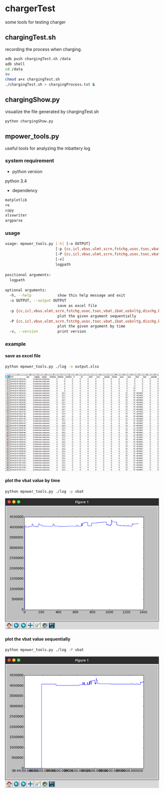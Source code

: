 # chargerTest
some tools for testing charger

## chargingTest.sh

recording the process when charging.

```bash
adb push chargingTest.sh /data
adb shell
cd /data
su
chmod a+x chargingTest.sh
./chargingTest.sh > chargingProcess.txt &
```

## chargingShow.py

visualize the file generated by chargingTest.sh

```python
python chargingShow.py
```

## mpower_tools.py

useful tools for analyzing the mbattery log

### system requirement
- python version

python 3.4

- dependency

```bash
matplotlib
re
copy
xlsxwriter
argparse
```

### usage
```bash
usage: mpower_tools.py [-h] [-o OUTPUT]
                       [-p {cc,icl,vbus,ulmt,scrn,fstchg,usoc,tsoc,vbat,ibat,usbvltg,dischg,brdtmp,battmp,usbtmp}]
                       [-P {cc,icl,vbus,ulmt,scrn,fstchg,usoc,tsoc,vbat,ibat,usbvltg,dischg,brdtmp,battmp,usbtmp}]
                       [-v]
                       logpath

positional arguments:
  logpath

optional arguments:
  -h, --help            show this help message and exit
  -o OUTPUT, --output OUTPUT
                        save as excel file
  -p {cc,icl,vbus,ulmt,scrn,fstchg,usoc,tsoc,vbat,ibat,usbvltg,dischg,brdtmp,battmp,usbtmp}, --plot {cc,icl,vbus,ulmt,scrn,fstchg,usoc,tsoc,vbat,ibat,usbvltg,dischg,brdtmp,battmp,usbtmp}
                        plot the given argument sequentially
  -P {cc,icl,vbus,ulmt,scrn,fstchg,usoc,tsoc,vbat,ibat,usbvltg,dischg,brdtmp,battmp,usbtmp}, --PLOT {cc,icl,vbus,ulmt,scrn,fstchg,usoc,tsoc,vbat,ibat,usbvltg,dischg,brdtmp,battmp,usbtmp}
                        plot the given argument by time
  -v, --version         print version

```

### example

#### save as excel file
```bash
python mpower_tools.py ./log -o output.xlsx
```
![save2excel](https://github.com/logic-wei/chargerTest/raw/master/screenshots/save2excel.png)
#### plot the vbat value by time
```bash
python mpower_tools.py ./log -p vbat
```
![plotvbatseq](https://github.com/logic-wei/chargerTest/raw/master/screenshots/plot_vbat_seq.png)
#### plot the vbat value sequentially
```bash
python mpower_tools.py ./log -P vbat
```
![plotvbatbytime](https://github.com/logic-wei/chargerTest/raw/master/screenshots/plot_vbat_by_time.png)
